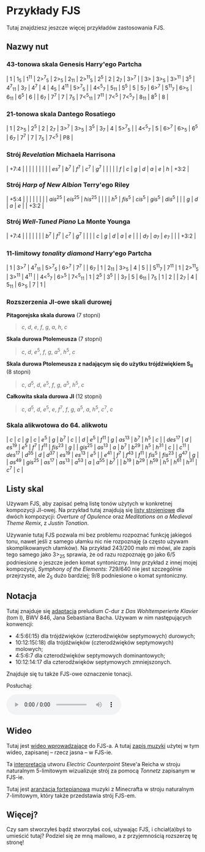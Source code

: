 # Przykłady FJS

Tutaj znajdziesz jeszcze więcej przykładów zastosowania FJS.

## Nazwy nut

### 43-tonowa skala Genesis Harry'ego Partcha

| 1                           | 1<sub>5</sub>   | 1<sup>11</sup>   | 2\><sup>7</sup><sub>5</sub> | 2\><sub>5</sub>              | 2<sub>11</sub>  | 2\><sup>11</sup><sub>5</sub> | 2<sup>5</sup>               | 2              | 2<sub>7</sub>  | 3\><sup>7</sup>             |
| 3\>                         | 3\><sub>5</sub> | 3\><sup>11</sup> | 3<sup>5</sup>               | 4<sup>7</sup><sub>11</sub>   | 3<sub>7</sub>   | 4<sup>7</sup>                | 4                           | 4<sub>5</sub>  | 4<sup>11</sup> | 5\><sup>7</sup><sub>5</sub> |
| 4&lt;<sup>5</sup><sub>7</sub> | 5<sub>11</sub>  | 5<sup>5</sup>    | 5                           | 5<sub>7</sub>                | 6\><sup>7</sup> | 5<sup>11</sup><sub>7</sub>   | 6\><sub>5</sub>             | 6<sub>11</sub> | 6<sup>5</sup>  | 6                           |
| 6<sub>7</sub>               | 7<sup>7</sup>   | 7                | 7<sub>5</sub>               | 7&lt;<sup>5</sup><sub>11</sub> | 7<sup>11</sup>  | 7&lt;<sup>5</sup>              | 7&lt;<sup>5</sup><sub>7</sub> | 8<sub>11</sub> | 8<sup>5</sup>  | 8                           |

### 21-tonowa skala Dantego Rosatiego

| 1                           | 2\><sub>5</sub> | 2<sup>5</sup>   | 2               | 2<sub>7</sub> | 3\><sup>7</sup> | 3\><sub>5</sub> | 3<sup>5</sup> | 3<sub>7</sub> | 4               | 5\><sup>7</sup><sub>5</sub> |
| 4&lt;<sup>5</sup><sub>7</sub> | 5               | 6\><sup>7</sup> | 6\><sub>5</sub> | 6<sup>5</sup> | 6<sub>7</sub>   | 7<sup>7</sup>   | 7             | 7<sub>5</sub> | 7&lt;<sup>5</sup> | P8                          |

### Strój *Revelation* Michaela Harrisona

| +7:4             |                 |                 |                 |                 |     |     |      |
| *es*<sup>7</sup> | *b*<sup>7</sup> | *f*<sup>7</sup> | *c*<sup>7</sup> | *g*<sup>7</sup> |     |     |      |
| *f*              | *c*             | *g*             | *d*             | *a*             | *e* | *h* | +3:2 |

### Strój *Harp of New Albion* Terry'ego Riley

| +5:4            |                    |                    |                    |                   |      |
|                 | *ais*<sup>25</sup> | *eis*<sup>25</sup> | *his*<sup>25</sup> |                   |      |
| *h*<sup>5</sup> | *fis*<sup>5</sup>  | *cis*<sup>5</sup>  | *gis*<sup>5</sup>  | *dis*<sup>5</sup> |      |
| *g*             | *d*                | *a*                | *e*                |                   | +3:2 |

### Strój *Well-Tuned Piano* La Monte Younga

| +7:4            |                 |                 |                 |     |      |
| *b*<sup>7</sup> | *f*<sup>7</sup> | *c*<sup>7</sup> | *g*<sup>7</sup> |     |      |
| *c*             | *g*             | *d*             | *a*             | *e* |      |
| *d*<sub>7</sub> | *a*<sub>7</sub> | *e*<sub>7</sub> |                 |     | +3:2 |

### 11-limitowy *tonality diamond* Harry'ego Partcha

| 1                           | 3\><sup>7</sup> | 4<sup>7</sup><sub>11</sub>   | 5\><sup>7</sup><sub>5</sub>  | 6\><sup>7</sup>  | 7<sup>7</sup>  |
| 6<sub>7</sub>               | 1               | 2<sub>11</sub>               | 3\><sub>5</sub>              | 4                | 5              |
| 5<sup>11</sup><sub>7</sub>  | 7<sup>11</sup>  | 1                            | 2\><sup>11</sup><sub>5</sub> | 3\><sup>11</sup> | 4<sup>11</sup> |
| 4&lt;<sup>5</sup><sub>7</sub> | 6\><sup>5</sup> | 7&lt;<sup>5</sup><sub>11</sub> | 1                            | 2<sup>5</sup>    | 3<sup>5</sup>  |
| 3<sub>7</sub>               | 5               | 6<sub>11</sub>               | 7<sub>5</sub>                | 1                | 2              |
| 2<sub>7</sub>               | 4               | 5<sub>11</sub>               | 6\><sub>5</sub>              | 7                | 1              |

### Rozszerzenia JI-owe skali durowej

**Pitagorejska skala durowa** (7 stopni)

> *c*, *d*, *e*, *f*, *g*, *a*, *h*, *c*

**Skala durowa Ptolemeusza** (7 stopni)

> *c*, *d*, *e*<sup>5</sup>, *f*, *g*, *a*<sup>5</sup>, *h*<sup>5</sup>, *c*

**Skala durowa Ptolemeusza z nadającym się do użytku trójdźwiękiem S<sub>II</sub>** (8 stopni)

> *c*, *d*<sup>5</sup>, *d*, *e*<sup>5</sup>, *f*, *g*, *a*<sup>5</sup>, *h*<sup>5</sup>, *c*

**Całkowita skala durowa JI** (12 stopni)

> *c*, *d*<sup>5</sup>, *d*, *e*<sup>5</sup>, *e*, *f*<sup>7</sup>, *f*, *g*, *a*<sup>5</sup>, *a*, *h*<sup>5</sup>, *c*<sup>7</sup>, *c*

### Skala alikwotowa do 64. alikwotu

| *c*                | *c*                | *g*               | *c*               | *e*<sup>5</sup>   | *g*                | *b*<sup>7</sup>    | *c*             |
| *d*                | *e*<sup>5</sup>    | *f*<sup>11</sup>  | *g*               | *as*<sup>13</sup> | *b*<sup>7</sup>    | *h*<sup>5</sup>    | *c*             |
| *des*<sup>17</sup> | *d*                | *es*<sup>19</sup> | *e*<sup>5</sup>   | *f*<sup>7</sup>   | *f*<sup>11</sup>   | *fis*<sup>23</sup> | *g*             |
| *gis*<sup>25</sup> | *as*<sup>13</sup>  | *a*               | *b*<sup>7</sup>   | *b*<sup>29</sup>  | *h*<sup>5</sup>    | *h*<sup>31</sup>   | *c*             |
| *c*<sup>11</sup>   | *des*<sup>17</sup> | *d*<sup>35</sup>  | *d*               | *d*<sup>37</sup>  | *es*<sup>19</sup>  | *es*<sup>13</sup>  | *e*<sup>5</sup> |
| *e*<sup>41</sup>   | *f*<sup>7</sup>    | *f*<sup>43</sup>  | *f*<sup>11</sup>  | *fis*<sup>5</sup> | *fis*<sup>23</sup> | *g*<sup>47</sup>   | *g*             |
| *as*<sup>49</sup>  | *gis*<sup>25</sup> | *as*<sup>17</sup> | *as*<sup>13</sup> | *a*<sup>53</sup>  | *a*                | *a*<sup>55</sup>   | *b*<sup>7</sup> |
| *b*<sup>19</sup>   | *b*<sup>29</sup>   | *h*<sup>59</sup>  | *h*<sup>5</sup>   | *h*<sup>61</sup>  | *h*<sup>31</sup>   | *c*<sup>7</sup>    | *c*             |

## Listy skal

Używam FJS, aby zapisać pełną listę tonów użytych w konkretnej kompozycji JI-owej. Na przykład tutaj znajdują się [listy strojeniowe](../assets/examples/tuning.pdf) dla dwóch kompozycji: *Overture of Opulence* oraz *Meditations on a Medieval Theme Remix*, z *Justin Tonation*.

Używanie tutaj FJS pozwala mi bez problemu rozpoznać funkcję jakiegoś tonu, nawet jeśli z samego ułamku nic nie rozpoznaję (a często używam skomplikowanych ułamków). Na przykład 243/200 mało mi mówi, ale zapis tego samego jako 3\><sub>25</sub> sprawia, że od razu rozpoznaję go jako 6/5 podniesione o jeszcze jeden komat syntoniczny. Inny przykład z innej mojej kompozycji, *Symphony of the Elements*: 729/640 nie jest szczególnie przejrzyste, ale 2<sub>5</sub> dużo bardziej; 9/8 podniesione o komat syntoniczny.

## Notacja

Tutaj znajduje się [adaptacja](../assets/examples/cmaj.pdf) preludium *C*-dur z *Das Wohltemperierte Klavier* (tom I), BWV 846, Jana Sebastiana Bacha. Używam w nim następujących konwencji:

- 4:5:6(:15) dla trójdźwięków (czterodźwięków septymowych) durowych;
- 10:12:15(:18) dla trójdźwięków (czterodźwięków septymowych) molowych;
- 4:5:6:7 dla czterodźwięków septymowych dominantowych;
- 10:12:14:17 dla czterodźwięków septymowych zmniejszonych.

Znajduje się tu także FJS-owe oznaczenie tonacji.

Posłuchaj:

<audio controls><source src="../assets/examples/cmaj.mp3" type="audio/mpeg"></audio>

## Wideo

Tutaj jest [wideo wprowadzające](https://youtu.be/38I3cylJlW4) do FJS-a. A tutaj [zapis muzyki](https://youtu.be/JH2_Fwuc5E4) użytej w tym wideo, zapisanej – rzecz jasna – w FJS-ie.

Ta [interpretacja](https://youtu.be/bZffjSUd-2w) utworu *Electric Counterpoint* Steve'a Reicha w stroju naturalnym 5-limitowym wizualizuje strój za pomocą *Tonnetz* zapisanym w FJS-ie.

Tutaj jest [aranżacja fortepianowa](https://youtu.be/JvnYEVxlDvc) muzyki z Minecrafta w stroju naturalnym 7-limitowym, który także przedstawia strój FJS-em.

## Więcej?

Czy sam stworzyłeś bądź stworzyłaś coś, używając FJS, i chciał(a)byś to umieścić tutaj? Podziel się ze mną mailowo, a z przyjemnością rozszerzę tę stronę!
